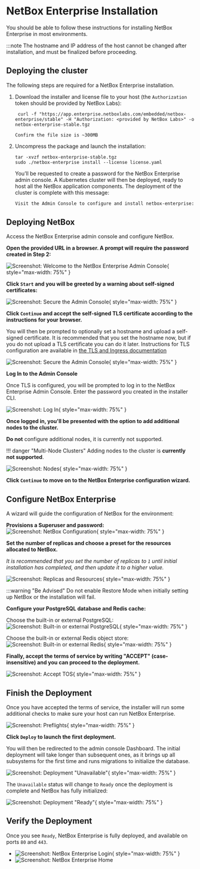 # NetBox Enterprise Installation

You should be able to follow these instructions for installing NetBox Enterprise in most environments.

:::note
    The hostname and IP address of the host cannot be changed after installation, and must be finalized before proceeding.

## Deploying the cluster

The following steps are required for a NetBox Enterprise installation.

1. Download the installer and license file to your host (the `Authorization` token should be provided by NetBox Labs):

     ```
      curl -f "https://app.enterprise.netboxlabs.com/embedded/netbox-enterprise/stable" -H "Authorization: <provided by NetBox Labs>" -o netbox-enterprise-stable.tgz
     ```
       Confirm the file size is ~300MB

2. Uncompress the package and launch the installation:

      ```
      tar -xvzf netbox-enterprise-stable.tgz
      sudo ./netbox-enterprise install --license license.yaml
      ```

      You’ll be requested to create a password for the NetBox Enterprise admin console. A Kubernetes cluster will then be deployed, ready to host all the NetBox application components. The deployment of the cluster is complete with this message:

      ```{.bash .no-copy}
      Visit the Admin Console to configure and install netbox-enterprise: http://my.netbox-enterprise.host:30000
      ```

## Deploying NetBox

Access the NetBox Enterprise admin console and configure NetBox.

**Open the provided URL in a browser. A prompt will require the password created in Step 2:**

![Screenshot: Welcome to the NetBox Enterprise Admin Console](../images/netbox-enterprise/installation/ent-01-welcome.png){ style="max-width: 75%" }

**Click `Start` and you will be greeted by a warning about self-signed certificates:**

![Screenshot: Secure the Admin Console](../images/netbox-enterprise/installation/ent-02a-tls.png){ style="max-width: 75%" }

**Click `Continue` and accept the self-signed TLS certificate according to the instructions for your browser.**

You will then be prompted to optionally set a hostname and upload a self-signed certificate.
It is recommended that you set the hostname now, but if you do not upload a TLS certificate you can do it later.
Instructions for TLS configuration are available in [the TLS and Ingress documentation](nbe-tls-ingress.md)

![Screenshot: Secure the Admin Console](../images/netbox-enterprise/installation/ent-02b-tls.png){ style="max-width: 75%" }

**Log In to the Admin Console**

Once TLS is configured, you will be prompted to log in to the NetBox Enterprise Admin Console.
Enter the password you created in the installer CLI.

![Screenshot: Log In](../images/netbox-enterprise/installation/ent-03-login.png){ style="max-width: 75%" }

**Once logged in, you'll be presented with the option to add additional nodes to the cluster.**

**Do not** configure additional nodes, it is currently not supported.

!!! danger "Multi-Node Clusters"
    Adding nodes to the cluster is **currently not supported**.

![Screenshot: Nodes](../images/netbox-enterprise/installation/ent-04-cluster.png){ style="max-width: 75%" }

**Click `Continue` to move on to the NetBox Enterprise configuration wizard.**

## Configure NetBox Enterprise

A wizard will guide the configuration of NetBox for the environment:

**Provisions a Superuser and password:**
![Screenshot: NetBox Configuration](../images/netbox-enterprise/installation/ent-05-superuser.png){ style="max-width: 75%" }

**Set the number of replicas and choose a preset for the resources allocated to NetBox.**

_It is recommended that you set the number of replicas to `1` until initial installation has completed, and then update it to a higher value._

![Screenshot: Replicas and Resources](../images/netbox-enterprise/installation/ent-06-replicas-and-resources.png){ style="max-width: 75%" }

:::warning "Be Advised"
    Do not enable Restore Mode when initially setting up NetBox or the installation will fail.

**Configure your PostgreSQL database and Redis cache:**

Choose the built-in or external PostgreSQL:
  ![Screenshot: Built-in or external PostgreSQL](../images/netbox-enterprise/installation/ent-07-postgresql.png){ style="max-width: 75%" }

Choose the built-in or external Redis object store:
  ![Screenshot: Built-in or external Redis](../images/netbox-enterprise/installation/ent-08-redis.png){ style="max-width: 75%" }

<!-- Advanced settings to configure plugins and SSO remote authentication, and IPv4/IPv6 compatibility:
  ![Advanced Settings](../images/netbox-enterprise/netbox-enterprise-advanced.png)
For now, skip `Advanced Settings`
  -->

**Finally, accept the terms of service by writing "ACCEPT" (case-insensitive) and you can proceed to the deployment.**

![Screenshot: Accept TOS](../images/netbox-enterprise/installation/ent-09-accept.png){ style="max-width: 75%" }

## Finish the Deployment

Once you have accepted the terms of service, the installer will run some additional checks to make sure your host can run NetBox Enterprise.

![Screenshot: Preflights](../images/netbox-enterprise/installation/ent-10-preflights.png){ style="max-width: 75%" }

**Click `Deploy` to launch the first deployment.**

You will then be redirected to the admin console Dashboard.
The initial deployment will take longer than subsequent ones, as it brings up all subsystems for the first time and runs migrations to initialize the database.

![Screenshot: Deployment "Unavailable"](../images/netbox-enterprise/installation/ent-11-deploying.png){ style="max-width: 75%" }

The `Unavailable` status will change to `Ready` once the deployment is complete and NetBox has fully initialized:

![Screenshot: Deployment "Ready"](../images/netbox-enterprise/installation/ent-12-ready.png){ style="max-width: 75%" }

## Verify the Deployment

Once you see `Ready`, NetBox Enterprise is fully deployed, and available on ports `80` and `443`.

- ![Screenshot: NetBox Enterprise Login](../images/netbox-enterprise/installation/ent-13-nb-login.png){ style="max-width: 75%" }
- ![Screenshot: NetBox Enterprise Home](../images/netbox-enterprise/installation/ent-14-nb-home.png)